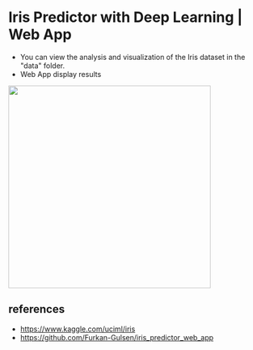 # Iris Predictor with Deep Learning | Web App
* You can view the analysis and visualization of the Iris dataset in the "data" folder. 
* Web App display results
<img src="https://media3.giphy.com/media/gfm4JrywafLGDcjm7I/giphy.gif" width=400/>

## references
* https://www.kaggle.com/uciml/iris
* https://github.com/Furkan-Gulsen/iris_predictor_web_app

